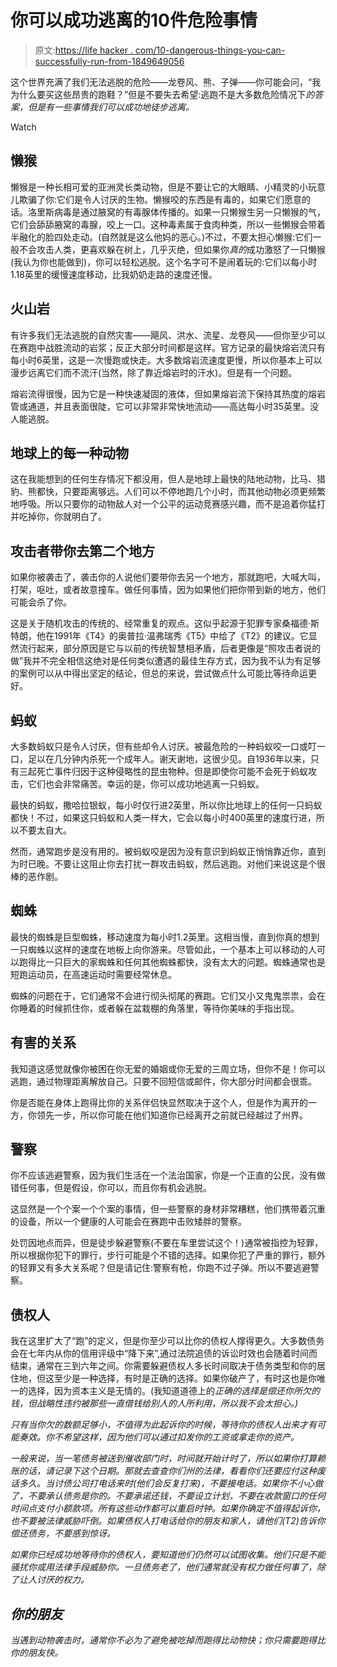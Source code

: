 # 你可以成功逃离的10件危险事情

> 原文:[https://life hacker . com/10-dangerous-things-you-can-successfully-run-from-1849649056](https://lifehacker.com/10-dangerous-things-you-can-successfully-run-away-from-1849649056)

这个世界充满了我们无法逃脱的危险——龙卷风、熊、子弹——你可能会问，“我为什么要买这些昂贵的跑鞋？”但是不要失去希望:逃跑不是大多数危险情况下*的答案，但是有一些事情我们可以成功地徒步逃离。* 

Watch

## 懒猴

懒猴是一种长相可爱的亚洲灵长类动物，但是不要让它的大眼睛、小精灵的小玩意儿欺骗了你:它们是令人讨厌的生物。懒猴咬的东西是有毒的，如果它们愿意的话。洛里斯病毒是通过腋窝的有毒腺体传播的。如果一只懒猴生另一只懒猴的气，它们会舔舔腋窝的毒腺，咬上一口。这种毒素属于食肉种类，所以一些懒猴会带着半融化的脸四处走动。(自然就是这么他妈的恶心。)不过，不要太担心懒猴:它们一般不会攻击人类，更喜欢躲在树上，几乎灭绝，但如果你*真的*成功激怒了一只懒猴(我认为你也能做到)，你可以轻松逃脱。这个名字可不是闹着玩的:它们以每小时1.18英里的缓慢速度移动，比我奶奶走路的速度还慢。

## 火山岩

有许多我们无法逃脱的自然灾害——飓风、洪水、流星、龙卷风——但你至少可以在赛跑中战胜流动的岩浆；反正大部分时间都是这样。官方记录的最快熔岩流只有每小时6英里，这是一次慢跑或快走。大多数熔岩流速度更慢，所以你基本上可以漫步远离它们而不流汗(当然，除了靠近熔岩时的汗水)。但是有一个问题。

熔岩流得很慢，因为它是一种快速凝固的液体，但如果熔岩流下保持其热度的熔岩管或通道，并且表面很陡，它可以非常非常快地流动——高达每小时35英里。没人能逃脱。

## 地球上的每一种动物

这在我能想到的任何生存情况下都没用，但人是地球上最快的陆地动物，比马、猎豹、熊都快，只要距离够远。人们可以不停地跑几个小时，而其他动物必须更频繁地呼吸。所以只要你的动物敌人对一个公平的运动竞赛感兴趣，而不是追着你猛打并吃掉你，你就明白了。

## 攻击者带你去第二个地方

如果你被袭击了，袭击你的人说他们要带你去另一个地方，那就跑吧，大喊大叫，打架，呕吐，或者故意撞车。做任何事情，因为如果他们把你带到新的地方，他们可能会杀了你。

这是关于随机攻击的传统的、经常重复的观点。这似乎起源于犯罪专家桑福德·斯特朗，他在1991年《T4》的奥普拉·温弗瑞秀《T5》中给了《T2》的建议。它显然流行起来，部分原因是它与以前的传统智慧相矛盾，后者更像是“照攻击者说的做”我并不完全相信这绝对是任何类似遭遇的最佳生存方式，因为我不认为有足够的案例可以从中得出坚定的结论，但总的来说，尝试做点什么可能比等待命运更好。

## 蚂蚁

大多数蚂蚁只是令人讨厌，但有些却令人讨厌。被最危险的一种蚂蚁咬一口或叮一口，足以在几分钟内杀死一个成年人。谢天谢地，这很少见。自1936年以来，只有三起死亡事件归因于这种侵略性的昆虫物种。但是即使你可能不会死于蚂蚁攻击，它们也会非常痛苦。幸运的是，你可以成功地逃离一只蚂蚁。

最快的蚂蚁，撒哈拉银蚁，每小时仅行进2英里，所以你比地球上的任何一只蚂蚁都快！不过，如果这只蚂蚁和人类一样大，它会以每小时400英里的速度行进，所以不要太自大。

然而，通常跑步是没有用的。被蚂蚁咬是因为没有意识到蚂蚁正悄悄靠近你，直到为时已晚。不要让这阻止你去打扰一群攻击蚂蚁，然后逃跑。对他们来说这是个很棒的恶作剧。

## 蜘蛛

最快的蜘蛛是巨型蜘蛛，移动速度为每小时1.2英里。这相当慢，直到你真的想到一只蜘蛛以这样的速度在地板上向你游来。尽管如此，一个基本上可以移动的人可以跑得比一只巨大的家蜘蛛和任何其他蜘蛛都快，没有太大的问题。蜘蛛通常也是短跑运动员，在高速运动时需要经常休息。

蜘蛛的问题在于，它们通常不会进行彻头彻尾的赛跑。它们又小又鬼鬼祟祟，会在你睡着的时候抓住你，或者躲在盆栽棚的角落里，等待你美味的手指出现。

## 有害的关系

我知道这感觉就像你被困在你无爱的婚姻或你无爱的三周立场，但你不是！你可以逃跑，通过物理距离解放自己。只要不回短信或邮件，你大部分时间都会很乖。

你是否能在身体上跑得比你的关系伴侣快显然取决于这个人，但是作为离开的一方，你领先一步，所以你可能在他们知道你已经离开之前就已经越过了州界。

## 警察

你不应该逃避警察，因为我们生活在一个法治国家，你是一个正直的公民，没有做错任何事，但是假设，你可以，而且你有机会逃脱。

这显然是一个个案一个个案的事情，但一些警察的身材非常糟糕，他们携带着沉重的设备，所以一个健康的人可能会在赛跑中击败矮胖的警察。

处罚因地点而异，但是徒步躲避警察(不要在车里尝试这个！)通常被指控为轻罪，所以根据你犯下的罪行，步行可能是个不错的选择。如果你犯了严重的罪行，额外的轻罪又有多大关系呢？但是请记住:警察有枪，你跑不过子弹。所以不要逃避警察。

## 债权人

我在这里扩大了“跑”的定义，但是你至少可以比你的债权人撑得更久。大多数债务会在七年内从你的信用评级中“降下来”,通过法院追债的诉讼时效也会随着时间而结束，通常在三到六年之间。你需要躲避债权人多长时间取决于债务类型和你的居住地，但这至少是一种选择，有时是正确的选择。如果你破产了，有时这也是你唯一的选择，因为资本主义是无情的。(我知道道德上的*正确的选择是偿还你所欠的钱，但战略性违约被那些一直借钱给别人的人所利用，所以我不会太担心。)*

*只有当你欠的数额足够小，不值得为此起诉你的时候，等待你的债权人出来才有可能奏效。你不希望这样，因为他们可以通过扣发你的工资或拿走你的资产。*

*一般来说，当一笔债务被送到催收部门时，时间就开始计时了，所以如果你打算赖账的话，请记录下这个日期。那就去查查你们州的法律，看看你们还要应付这种废话多久。当讨债公司打电话来时(他们会反复打来)，不要接电话。如果你不小心做了，不要承认债务是你的。不要承诺还钱，不要设立计划，不要在收款窗口的任何时间点支付小额款项。所有这些动作都可以重启时钟。如果你确定不值得起诉你，也不要被法律威胁吓倒。如果债权人打电话给你的朋友和家人，请他们(T2)告诉你偿还债务，不要感到惊讶。*

*如果你已经成功地等待你的债权人，要知道他们仍然可以试图收集。他们只是不能骚扰你或用法律手段威胁你。一旦债务老了，他们通常就没有权力做任何事了，除了让人讨厌的权力。*

## *你的朋友*

*当遇到动物袭击时，通常你不必为了避免被吃掉而跑得比动物快；你只需要跑得比你的朋友快。*